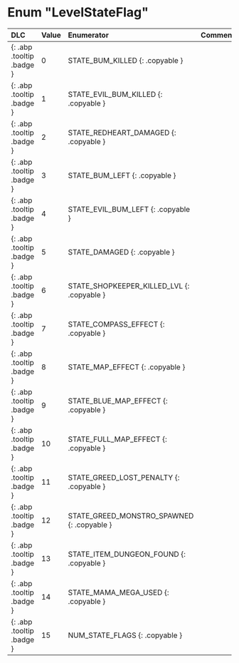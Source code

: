 # Enum "LevelStateFlag"
|DLC|Value|Enumerator|Comment|
|:--|:--|:--|:--|
|[ ](#){: .abp .tooltip .badge }|0 |STATE_BUM_KILLED {: .copyable } |  | 
|[ ](#){: .abp .tooltip .badge }|1 |STATE_EVIL_BUM_KILLED {: .copyable } |  | 
|[ ](#){: .abp .tooltip .badge }|2 |STATE_REDHEART_DAMAGED {: .copyable } |  | 
|[ ](#){: .abp .tooltip .badge }|3 |STATE_BUM_LEFT {: .copyable } |  | 
|[ ](#){: .abp .tooltip .badge }|4 |STATE_EVIL_BUM_LEFT {: .copyable } |  | 
|[ ](#){: .abp .tooltip .badge }|5 |STATE_DAMAGED {: .copyable } |  | 
|[ ](#){: .abp .tooltip .badge }|6 |STATE_SHOPKEEPER_KILLED_LVL {: .copyable } |  | 
|[ ](#){: .abp .tooltip .badge }|7 |STATE_COMPASS_EFFECT {: .copyable } |  | 
|[ ](#){: .abp .tooltip .badge }|8 |STATE_MAP_EFFECT {: .copyable } |  | 
|[ ](#){: .abp .tooltip .badge }|9 |STATE_BLUE_MAP_EFFECT {: .copyable } |  | 
|[ ](#){: .abp .tooltip .badge }|10 |STATE_FULL_MAP_EFFECT {: .copyable } |  | 
|[ ](#){: .abp .tooltip .badge }|11 |STATE_GREED_LOST_PENALTY {: .copyable } |  | 
|[ ](#){: .abp .tooltip .badge }|12 |STATE_GREED_MONSTRO_SPAWNED {: .copyable } |  | 
|[ ](#){: .abp .tooltip .badge }|13 |STATE_ITEM_DUNGEON_FOUND {: .copyable } |  | 
|[ ](#){: .abp .tooltip .badge }|14 |STATE_MAMA_MEGA_USED {: .copyable } |  | 
|[ ](#){: .abp .tooltip .badge }|15 |NUM_STATE_FLAGS {: .copyable } |  | 